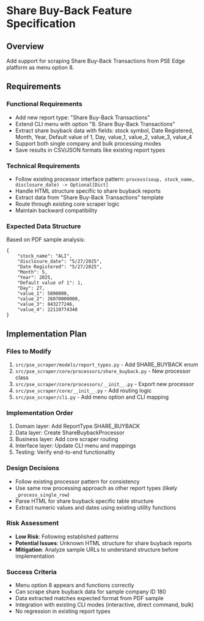 # Share Buy-Back Feature Specification

## Overview
Add support for scraping Share Buy-Back Transactions from PSE Edge platform as menu option 8.

## Requirements

### Functional Requirements
- Add new report type: "Share Buy-Back Transactions" 
- Extend CLI menu with option "8. Share Buy-Back Transactions"
- Extract share buyback data with fields: stock symbol, Date Registered, Month, Year, Default value of 1, Day, value_1, value_2, value_3, value_4
- Support both single company and bulk processing modes
- Save results in CSV/JSON formats like existing report types

### Technical Requirements
- Follow existing processor interface pattern: `process(soup, stock_name, disclosure_date) -> Optional[Dict]`
- Handle HTML structure specific to share buyback reports
- Extract data from "Share Buy-Back Transactions" template
- Route through existing core scraper logic
- Maintain backward compatibility

### Expected Data Structure
Based on PDF sample analysis:
```
{
    "stock_name": "ALI",
    "disclosure_date": "5/27/2025", 
    "Date Registered": "5/27/2025",
    "Month": 5,
    "Year": 2025,
    "Default value of 1": 1,
    "Day": 27,
    "value_1": 5800000,
    "value_2": 26070000000,
    "value_3": 843277246,
    "value_4": 22110774348
}
```

## Implementation Plan

### Files to Modify
1. `src/pse_scraper/models/report_types.py` - Add SHARE_BUYBACK enum
2. `src/pse_scraper/core/processors/share_buyback.py` - New processor class
3. `src/pse_scraper/core/processors/__init__.py` - Export new processor
4. `src/pse_scraper/core/__init__.py` - Add routing logic
5. `src/pse_scraper/cli.py` - Add menu option and CLI mapping

### Implementation Order
1. Domain layer: Add ReportType.SHARE_BUYBACK
2. Data layer: Create ShareBuybackProcessor
3. Business layer: Add core scraper routing  
4. Interface layer: Update CLI menu and mappings
5. Testing: Verify end-to-end functionality

### Design Decisions
- Follow existing processor pattern for consistency
- Use same row processing approach as other report types (likely `_process_single_row`)
- Parse HTML for share buyback specific table structure
- Extract numeric values and dates using existing utility functions

### Risk Assessment
- **Low Risk**: Following established patterns
- **Potential Issues**: Unknown HTML structure for share buyback reports
- **Mitigation**: Analyze sample URLs to understand structure before implementation

### Success Criteria
- Menu option 8 appears and functions correctly
- Can scrape share buyback data for sample company ID 180
- Data extracted matches expected format from PDF sample
- Integration with existing CLI modes (interactive, direct command, bulk)
- No regression in existing report types